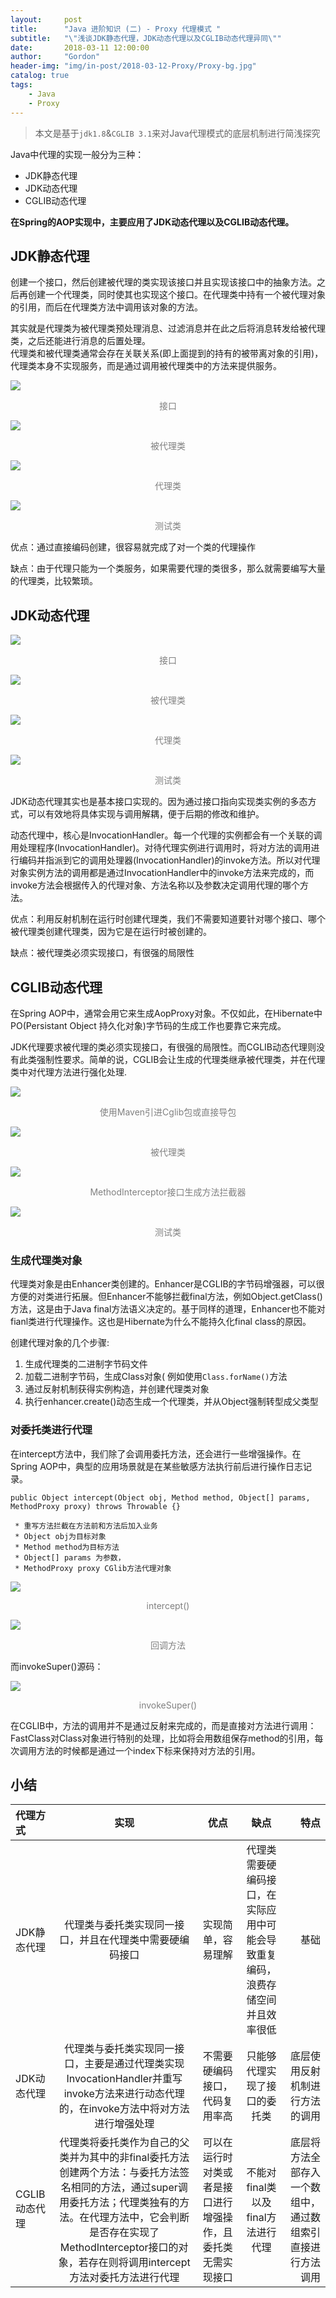 ```yaml
---
layout:     post
title:      "Java 进阶知识 (二) - Proxy 代理模式 "
subtitle:   "\"浅谈JDK静态代理，JDK动态代理以及CGLIB动态代理异同\""
date:       2018-03-11 12:00:00
author:     "Gordon"
header-img: "img/in-post/2018-03-12-Proxy/Proxy-bg.jpg"
catalog: true
tags:
    - Java
    - Proxy
---
```



> 本文是基于`jdk1.8`&`CGLIB 3.1`来对Java代理模式的底层机制进行简浅探究

Java中代理的实现一般分为三种：
* JDK静态代理
* JDK动态代理
* CGLIB动态代理

**在Spring的AOP实现中，主要应用了JDK动态代理以及CGLIB动态代理。**


## JDK静态代理

创建一个接口，然后创建被代理的类实现该接口并且实现该接口中的抽象方法。之后再创建一个代理类，同时使其也实现这个接口。在代理类中持有一个被代理对象的引用，而后在代理类方法中调用该对象的方法。

其实就是代理类为被代理类预处理消息、过滤消息并在此之后将消息转发给被代理类，之后还能进行消息的后置处理。    
代理类和被代理类通常会存在关联关系(即上面提到的持有的被带离对象的引用)，代理类本身不实现服务，而是通过调用被代理类中的方法来提供服务。

![](/img/in-post/2018-03-12-Proxy/static-1.png)
<center style="color:gray">接口</center>

![](/img/in-post/2018-03-12-Proxy/dynamic-2.png)
<center style="color:gray">被代理类</center>

![](/img/in-post/2018-03-12-Proxy/static-3.png)
<center style="color:gray">代理类</center>

![](/img/in-post/2018-03-12-Proxy/static-4.png)
<center style="color:gray">测试类</center>

优点：通过直接编码创建，很容易就完成了对一个类的代理操作

缺点：由于代理只能为一个类服务，如果需要代理的类很多，那么就需要编写大量的代理类，比较繁琐。

## JDK动态代理

![](/img/in-post/2018-03-12-Proxy/dynamic-1.png)
<center style="color:gray">接口</center>

![](/img/in-post/2018-03-12-Proxy/dynamic-2.png)
<center style="color:gray">被代理类</center>

![](/img/in-post/2018-03-12-Proxy/dynamic-3.png)
<center style="color:gray">代理类</center>

![](/img/in-post/2018-03-12-Proxy/dynamic-4.png)
<center style="color:gray">测试类</center>

JDK动态代理其实也是基本接口实现的。因为通过接口指向实现类实例的多态方式，可以有效地将具体实现与调用解耦，便于后期的修改和维护。

动态代理中，核心是InvocationHandler。每一个代理的实例都会有一个关联的调用处理程序(InvocationHandler)。对待代理实例进行调用时，将对方法的调用进行编码并指派到它的调用处理器(InvocationHandler)的invoke方法。所以对代理对象实例方法的调用都是通过InvocationHandler中的invoke方法来完成的，而invoke方法会根据传入的代理对象、方法名称以及参数决定调用代理的哪个方法。

优点：利用反射机制在运行时创建代理类，我们不需要知道要针对哪个接口、哪个被代理类创建代理类，因为它是在运行时被创建的。

缺点：被代理类必须实现接口，有很强的局限性

## CGLIB动态代理

在Spring AOP中，通常会用它来生成AopProxy对象。不仅如此，在Hibernate中PO(Persistant Object 持久化对象)字节码的生成工作也要靠它来完成。

JDK代理要求被代理的类必须实现接口，有很强的局限性。而CGLIB动态代理则没有此类强制性要求。简单的说，CGLIB会让生成的代理类继承被代理类，并在代理类中对代理方法进行强化处理.

![](/img/in-post/2018-03-12-Proxy/cglib-1.png)
<center style="color:gray">使用Maven引进Cglib包或直接导包</center>

![](/img/in-post/2018-03-12-Proxy/cglib-2.png)
<center style="color:gray">被代理类</center>

![](/img/in-post/2018-03-12-Proxy/cglib-3.png)
<center style="color:gray">MethodInterceptor接口生成方法拦截器</center>

![](/img/in-post/2018-03-12-Proxy/cglib-4.png)
<center style="color:gray">测试类</center>

### 生成代理类对象

代理类对象是由Enhancer类创建的。Enhancer是CGLIB的字节码增强器，可以很方便的对类进行拓展。但Enhancer不能够拦截final方法，例如Object.getClass()方法，这是由于Java final方法语义决定的。基于同样的道理，Enhancer也不能对fianl类进行代理操作。这也是Hibernate为什么不能持久化final class的原因。

创建代理对象的几个步骤:

1. 生成代理类的二进制字节码文件
2. 加载二进制字节码，生成Class对象( 例如使用`Class.forName()`方法 
3. 通过反射机制获得实例构造，并创建代理类对象
4. 执行enhancer.create()动态生成一个代理类，并从Object强制转型成父类型

### 对委托类进行代理

在intercept方法中，我们除了会调用委托方法，还会进行一些增强操作。在Spring AOP中，典型的应用场景就是在某些敏感方法执行前后进行操作日志记录。

`public Object intercept(Object obj, Method method, Object[] params,  MethodProxy proxy) throws Throwable {} `

     * 重写方法拦截在方法前和方法后加入业务 
     * Object obj为目标对象 
     * Method method为目标方法 
     * Object[] params 为参数， 
     * MethodProxy proxy CGlib方法代理对象 

![](/img/in-post/2018-03-12-Proxy/intercept-1.png)
<center style="color:gray">intercept()</center>

![](/img/in-post/2018-03-12-Proxy/intercept-2.png)
<center style="color:gray">回调方法</center>

而invokeSuper()源码：

![](/img/in-post/2018-03-12-Proxy/intercept-3.png)
<center style="color:gray">invokeSuper()</center>

在CGLIB中，方法的调用并不是通过反射来完成的，而是直接对方法进行调用：FastClass对Class对象进行特别的处理，比如将会用数组保存method的引用，每次调用方法的时候都是通过一个index下标来保持对方法的引用。

## 小结

代理方式 | 实现 | 优点 | 缺点 | 特点
:- | :-: | :-: | :-: | -:  
JDK静态代理 | 代理类与委托类实现同一接口，并且在代理类中需要硬编码接口 | 实现简单，容易理解 | 代理类需要硬编码接口，在实际应用中可能会导致重复编码，浪费存储空间并且效率很低 | 基础  
JDK动态代理 | 代理类与委托类实现同一接口，主要是通过代理类实现InvocationHandler并重写invoke方法来进行动态代理的，在invoke方法中将对方法进行增强处理 | 不需要硬编码接口，代码复用率高 | 只能够代理实现了接口的委托类 | 底层使用反射机制进行方法的调用 
CGLIB动态代理 | 代理类将委托类作为自己的父类并为其中的非final委托方法创建两个方法：与委托方法签名相同的方法，通过super调用委托方法；代理类独有的方法。在代理方法中，它会判断是否存在实现了MethodInterceptor接口的对象，若存在则将调用intercept方法对委托方法进行代理 | 可以在运行时对类或者是接口进行增强操作，且委托类无需实现接口 | 不能对final类以及final方法进行代理 | 底层将方法全部存入一个数组中，通过数组索引直接进行方法调用
